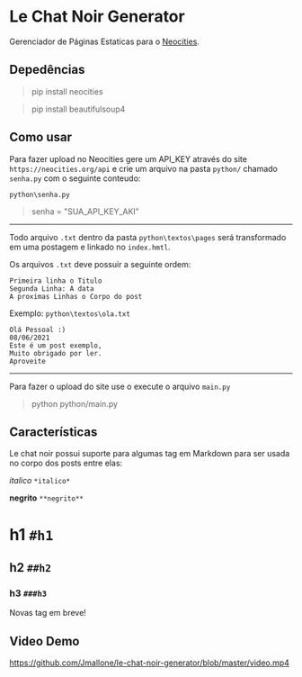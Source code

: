 # Le Chat Noir Generator
Gerenciador de Páginas Estaticas para o [Neocities](hhtp://neocities.org/).

## Depedências
> pip install neocities

> pip install beautifulsoup4

## Como usar

Para fazer upload no Neocities gere um API_KEY através do site `https://neocities.org/api` e crie um arquivo na pasta `python/` chamado `senha.py` com o seguinte conteudo:

`python\senha.py`
> senha = "SUA_API_KEY_AKI"

* * *
Todo arquivo `.txt` dentro da pasta `python\textos\pages` será transformado em uma postagem e linkado no `index.hmtl`.

Os arquivos `.txt` deve possuir a seguinte ordem:
```
Primeira linha o Titulo
Segunda Linha: A data
A proximas Linhas o Corpo do post
```

Exemplo:
`python\textos\ola.txt`
```
Olá Pessoal :)
08/06/2021
Este é um post exemplo,
Muito obrigado por ler.
Aproveite 
```

* * *
Para fazer o upload do site use o execute o arquivo `main.py`
> python python/main.py

## Características
Le chat noir possui suporte para algumas tag em Markdown para ser usada no corpo dos posts entre elas:

*italico* `*italico*`

**negrito** `**negrito**`

# h1 `#h1`

## h2 `##h2`

### h3 `###h3`

Novas tag em breve!

## Video Demo
https://github.com/Jmallone/le-chat-noir-generator/blob/master/video.mp4
